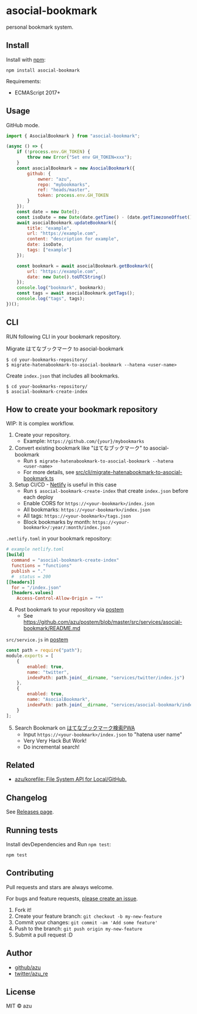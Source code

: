 # asocial-bookmark

personal bookmark system.

## Install

Install with [npm](https://www.npmjs.com/):

    npm install asocial-bookmark

Requirements:

- ECMAScript 2017+

## Usage

GitHub mode.

```js
import { AsocialBookmark } from "asocial-bookmark";

(async () => {
    if (!process.env.GH_TOKEN) {
        throw new Error("Set env GH_TOKEN=xxx");
    }
    const asocialBookmark = new AsocialBookmark({
        github: {
            owner: "azu",
            repo: "mybookmarks",
            ref: "heads/master",
            token: process.env.GH_TOKEN
        }
    });
    const date = new Date();
    const isoDate = new Date(date.getTime() - (date.getTimezoneOffset() * 60000)).toISOString();
    await asocialBookmark.updateBookmark({
        title: "example",
        url: "https://example.com",
        content: "description for example",
        date: isoDate,
        tags: ["example"]
    });

    const bookmark = await asocialBookmark.getBookmark({
        url: "https://example.com",
        date: new Date().toUTCString()
    });
    console.log("bookmark", bookmark);
    const tags = await asocialBookmark.getTags();
    console.log("tags", tags);
})();
```

## CLI

RUN following CLI in your bookmark repository.

Migrate はてなブックマーク to asocial-bookmark

    $ cd your-bookmarks-repository/
    $ migrate-hatenabookmark-to-asocial-bookmark --hatena <user-name>

Create `index.json` that includes all bookmarks.

    $ cd your-bookmarks-repository/
    $ asocial-bookmark-create-index


## How to create your bookmark repository

WIP: It is complex workflow.

1. Create your repository.
    - Example: `https://github.com/{your}/mybookmarks`
2. Convert existing bookmark like "はてなブックマーク" to asocial-bookmark
    - Run `$ migrate-hatenabookmark-to-asocial-bookmark --hatena <user-name>`
    - For more details, see [src/cli/migrate-hatenabookmark-to-asocial-bookmark.ts](src/cli/migrate-hatenabookmark-to-asocial-bookmark.ts)
3. Setup CI/CD - [Netlify](https://www.netlify.com/) is useful in this case
    - Run `$ asocial-bookmark-create-index` that create `index.json` before each deploy
    - Enable CORS for `https://<your-bookmark>/index.json`
    - All bookmarks: `https://<your-bookmark>/index.json`
    - All tags: `https://<your-bookmark>/tags.json`
    - Block bookmarks by month: `https://<your-bookmark>/:year/:month/index.json` 

`.netlify.toml` in your bookmark repository:
```toml
# example netlify.toml
[build]
  command = "asocial-bookmark-create-index"
  functions = "functions"
  publish = "."
  #  status = 200
[[headers]]
  for = "/index.json"
  [headers.values]
    Access-Control-Allow-Origin = "*"

```


4. Post bookmark to your repository via [postem](https://github.com/azu/postem)
    - See <https://github.com/azu/postem/blob/master/src/services/asocial-bookmark/README.md>


`src/service.js` in [postem](https://github.com/azu/postem)
```js
const path = require("path");
module.exports = [
    {
        enabled: true,
        name: "twitter",
        indexPath: path.join(__dirname, "services/twitter/index.js")
    },
    {
        enabled: true,
        name: "AsocialBookmark",
        indexPath: path.join(__dirname, "services/asocial-bookmark/index.js")
    }
];
```

5. Search Bookmark on [はてなブックマーク検索PWA](https://hatebupwa.netlify.com/)
    - Input `https://<your-bookmark>/index.json` to "hatena user name" 
    - Very Very Hack But Work!
    - Do incremental search! 


## Related

- [azu/korefile: File System API for Local/GitHub.](https://github.com/azu/korefile)

## Changelog

See [Releases page](https://github.com/azu/asocial-bookmark/releases).

## Running tests

Install devDependencies and Run `npm test`:

    npm test

## Contributing

Pull requests and stars are always welcome.

For bugs and feature requests, [please create an issue](https://github.com/azu/asocial-bookmark/issues).

1. Fork it!
2. Create your feature branch: `git checkout -b my-new-feature`
3. Commit your changes: `git commit -am 'Add some feature'`
4. Push to the branch: `git push origin my-new-feature`
5. Submit a pull request :D

## Author

- [github/azu](https://github.com/azu)
- [twitter/azu_re](https://twitter.com/azu_re)

## License

MIT © azu
